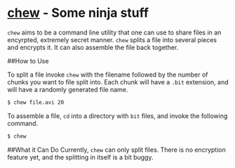 [chew]() - Some ninja stuff
====

```chew``` aims to be a command line utility that one can use to share files in an encyrpted, extremely secret manner. ```chew``` splits a file into several pieces and encrypts it. It can also assemble the file back together.

##How to Use

To split a file invoke ```chew``` with the filename followed by the number of chunks you want to file split into. Each chunk will have a ```.bit``` extension, and will have a randomly generated file name.
```bash
$ chew file.avi 20
```

To assemble a file, ```cd``` into a directory with ```bit``` files, and invoke the following command.
```bash
$ chew
```

##What it Can Do
Currently, ```chew``` can only split files. There is no encryption feature yet, and the splitting in itself is a bit buggy.
